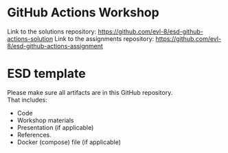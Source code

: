 # GitHub Actions Workshop

Link to the solutions repository: https://github.com/evl-8/esd-github-actions-solution
Link to the assignments repository: https://github.com/evl-8/esd-github-actions-assignment

# ESD template

Please make sure all artifacts are in this GitHub repository.  
That includes:

- Code
- Workshop materials
- Presentation (if applicable)
- References.
- Docker (compose) file (if applicable)
